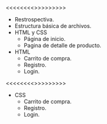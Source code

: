 <<<<<<<<<Completo>>>>>>>>>>
- Restrospectiva.
- Estructura básica de archivos.
- HTML y CSS
    * Página de inicio.
    * Pagina de detalle de producto.
- HTML
    * Carrito de compra.
    * Registro.
    * Login.

<<<<<<<<<Pendiente>>>>>>>>>>
- CSS
    * Carrito de compra.
    * Registro.
    * Login.
